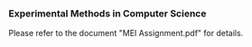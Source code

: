 ### Experimental Methods in Computer Science

Please refer to the document "MEI Assignment.pdf" for details. 
